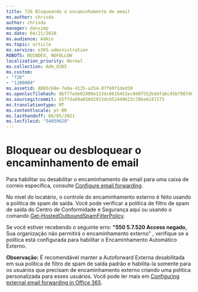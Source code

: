 ```yaml
---
title: 726 Bloqueando o encaminhamento de email
ms.author: chrisda
author: chrisda
manager: dansimp
ms.date: 04/21/2020
ms.audience: Admin
ms.topic: article
ms.service: o365-administration
ROBOTS: NOINDEX, NOFOLLOW
localization_priority: Normal
ms.collection: Adm_O365
ms.custom:
- "726"
- "1200004"
ms.assetid: 8865c68e-7e8a-4135-a254-d7f69f1ded30
ms.openlocfilehash: 0bff7ede02809e133dc6616452ec840f552bd4fa6c45b7987d6455b2a9ba49bf
ms.sourcegitcommit: b5f7da89a650d2915dc652449623c78be6247175
ms.translationtype: MT
ms.contentlocale: pt-BR
ms.lasthandoff: 08/05/2021
ms.locfileid: "54059620"
---
```

# <a name="blocking-or-unblocking-email-forwarding"></a>Bloquear ou desbloquear o encaminhamento de email

Para habilitar ou desabilitar o encaminhamento de email para uma caixa de correio específica, consulte [Configure email forwarding](https://docs.microsoft.com/microsoft-365/admin/email/configure-email-forwarding).

No nível do locatário, o controle do encaminhamento externo é feito usando a política de spam de saída. Você pode verificar a política de filtro [](https://protection.office.com/antispam) de spam de saída do Centro de Conformidade e Segurança aqui ou usando o comando [Get-HostedOutboundSpamFilterPolicy](https://docs.microsoft.com/powershell/module/exchange/get-hostedoutboundspamfilterpolicy).

Se você estiver recebendo o seguinte erro: **"550 5.7.520 Access negado,** Sua organização não permitirá o encaminhamento externo" , verifique se a política está configurada para habilitar o Encaminhamento Automático Externo.

**Observação:** É recomendável manter a Autoforward Externa desabilitada em sua política de filtro de spam de saída padrão e habilita-la somente para os usuários que precisam de encaminhamento externo criando uma política personalizada para esses usuários. Você pode ler mais em [Configuring external email forwarding in Office 365](https://docs.microsoft.com/microsoft-365/security/office-365-security/external-email-forwarding).